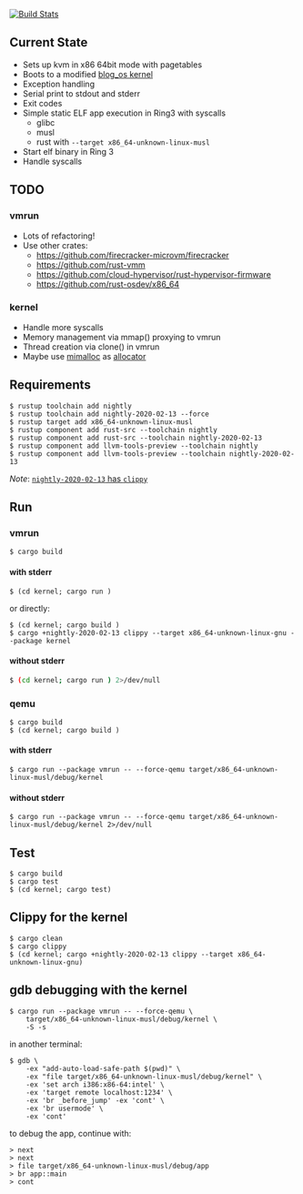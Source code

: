 [![Build Stats](https://github.com/haraldh/enarx_sev_kvm_demo/workflows/Rust/badge.svg)](https://github.com/haraldh/enarx_sev_kvm_demo/actions)

## Current State
* Sets up kvm in x86 64bit mode with pagetables
* Boots to a modified [blog_os kernel](https://os.phil-opp.com/)
* Exception handling
* Serial print to stdout and stderr
* Exit codes
* Simple static ELF app execution in Ring3 with syscalls
  * glibc
  * musl
  * rust with `--target x86_64-unknown-linux-musl`
* Start elf binary in Ring 3
* Handle syscalls

## TODO
### vmrun
* Lots of refactoring!
* Use other crates:
    * https://github.com/firecracker-microvm/firecracker
    * https://github.com/rust-vmm
    * https://github.com/cloud-hypervisor/rust-hypervisor-firmware
    * https://github.com/rust-osdev/x86_64
### kernel    
* Handle more syscalls
* Memory management via mmap() proxying to vmrun
* Thread creation via clone() in vmrun
* Maybe use [mimalloc](https://github.com/microsoft/mimalloc) as [allocator](https://github.com/purpleprotocol/mimalloc_rust) 

## Requirements

```console
$ rustup toolchain add nightly
$ rustup toolchain add nightly-2020-02-13 --force
$ rustup target add x86_64-unknown-linux-musl
$ rustup component add rust-src --toolchain nightly
$ rustup component add rust-src --toolchain nightly-2020-02-13
$ rustup component add llvm-tools-preview --toolchain nightly
$ rustup component add llvm-tools-preview --toolchain nightly-2020-02-13
```

*Note*: [`nightly-2020-02-13` has `clippy`](https://rust-lang.github.io/rustup-components-history/index.html)

## Run

### vmrun

```console
$ cargo build
```

#### with stderr

```console
$ (cd kernel; cargo run )
```

or directly:

```console
$ (cd kernel; cargo build )
$ cargo +nightly-2020-02-13 clippy --target x86_64-unknown-linux-gnu --package kernel
```

#### without stderr
```bash
$ (cd kernel; cargo run ) 2>/dev/null
```

### qemu

```console
$ cargo build
$ (cd kernel; cargo build )
```

#### with stderr
```console
$ cargo run --package vmrun -- --force-qemu target/x86_64-unknown-linux-musl/debug/kernel
```

#### without stderr
```console
$ cargo run --package vmrun -- --force-qemu target/x86_64-unknown-linux-musl/debug/kernel 2>/dev/null
```

## Test

```console
$ cargo build
$ cargo test
$ (cd kernel; cargo test)
```

## Clippy for the kernel

```console
$ cargo clean
$ cargo clippy
$ (cd kernel; cargo +nightly-2020-02-13 clippy --target x86_64-unknown-linux-gnu)
```

## gdb debugging with the kernel

```console
$ cargo run --package vmrun -- --force-qemu \
    target/x86_64-unknown-linux-musl/debug/kernel \
    -S -s
```

in another terminal:

```console
$ gdb \
    -ex "add-auto-load-safe-path $(pwd)" \
    -ex "file target/x86_64-unknown-linux-musl/debug/kernel" \
    -ex 'set arch i386:x86-64:intel' \
    -ex 'target remote localhost:1234' \
    -ex 'br _before_jump' -ex 'cont' \
    -ex 'br usermode' \
    -ex 'cont'
```

to debug the app, continue with:
```console
> next
> next
> file target/x86_64-unknown-linux-musl/debug/app
> br app::main
> cont
```
